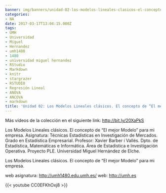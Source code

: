 ```yaml
---
banner: img/banners/unidad-02-los-modelos-lineales-clasicos-el-concepto-de-“el-mejor-modelo”-para-mi-empresa.jpg
categories:
- NA
date: 2017-03-17T13:04:15.000Z
tags:
- UMH
- Universidad
- Miguel
- Hernandez
- umh1480
- 1480
- universidad miguel hernandez
- RStudio
- Markdown
- knitr
- stargrazer
- RSTUDIO
- Regresión Lineal
- ANOVA
- ANCOVA
- markdown
title: 'Unidad 02: Los Modelos Lineales clásicos. El concepto de “El mejor Modelo” para mi empresa'
---
```


Más vídeos de la colección en el siguiente link: http://bit.ly/20XaPkS

Los Modelos Lineales clásicos. El concepto de “El mejor Modelo” para mi empresa.
Asignatura: Técnicas Estadísticas en Investigación de Mercados.
Grado en Estadística Empresarial.
Profesor: Xavier Barber i Vallés.
Dpto. de Estadística, Matemáticas e Informática.
Área de Estadística e Investigación Operativa.
Proyecto PLE. Universidad Miguel Hernández de Elche.

Los Modelos Lineales clásicos. El concepto de “El mejor Modelo” para mi empresa.

web asignatura: http://umh1480.edu.umh.es/
web: http://umh.es

{{< youtube CC0EFKhOxj8 >}}
